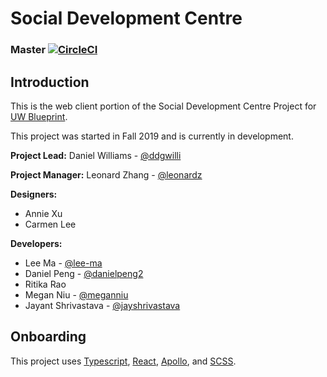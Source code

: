 # Social Development Centre

### Master [![CircleCI](https://circleci.com/gh/uwblueprint/sdc-web/tree/master.svg?style=shield)](https://circleci.com/gh/uwblueprint/sdc-web/tree/master)

## Introduction

This is the web client portion of the Social Development Centre Project for [UW Blueprint](https://https://uwblueprint.org/).

This project was started in Fall 2019 and is currently in development.

**Project Lead:** Daniel Williams - [@ddgwilli](https://github.com/ddgwilli)

**Project Manager:** Leonard Zhang - [@leonardz](https://github.com/leonardz)

**Designers:** 
* Annie Xu
* Carmen Lee

**Developers:** 
* Lee Ma - [@lee-ma](https://github.com/lee-ma)
* Daniel Peng - [@danielpeng2](https://github.com/danielpeng2)
* Ritika Rao
* Megan Niu - [@meganniu](https://github.com/meganniu)
* Jayant Shrivastava - [@jayshrivastava](https://github.com/jayshrivastava)

## Onboarding

This project uses [Typescript](https://www.typescriptlang.org/), [React](https://reactjs.org/), [Apollo](https://www.apollographql.com/docs/react/), and [SCSS](https://sass-lang.com/).
